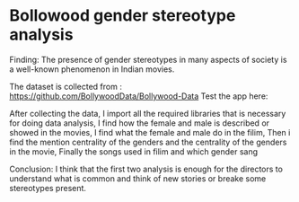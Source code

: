# Bollowood gender stereotype analysis
Finding:
The presence of gender stereotypes in many aspects of society is a well-known phenomenon in Indian movies.


The dataset is collected from : https://github.com/BollywoodData/Bollywood-Data
Test the app here:

After collecting the data, 
I import all the required libraries that is necessary for doing data analysis, 
I find how the female and male is described or showed in the movies,
I find what the female and male do in the filim, 
Then i find the mention centrality of the genders and the centrality of the genders in the movie, 
Finally the songs used in filim and which gender sang 

Conclusion:
I think that the first two analysis is enough for the directors to understand what is common and think of new stories or breake some stereotypes present.
